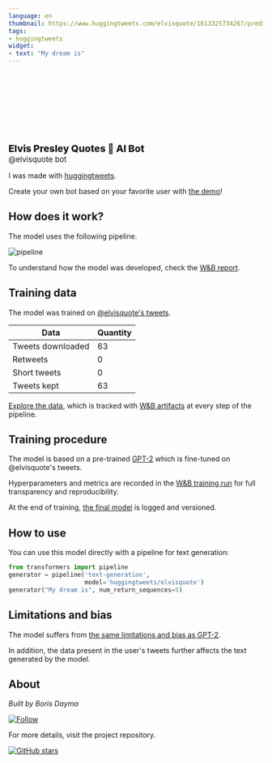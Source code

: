 ```yaml
---
language: en
thumbnail: https://www.huggingtweets.com/elvisquote/1613325734267/predictions.png
tags:
- huggingtweets
widget:
- text: "My dream is"
---
```


<div>
<div style="width: 132px; height:132px; border-radius: 50%; background-size: cover; background-image: url('https://pbs.twimg.com/profile_images/505353950682697729/s-q9Gw2u_400x400.jpeg')">
</div>
<div style="margin-top: 8px; font-size: 19px; font-weight: 800">Elvis Presley Quotes 🤖 AI Bot </div>
<div style="font-size: 15px">@elvisquote bot</div>
</div>

I was made with [huggingtweets](https://github.com/borisdayma/huggingtweets).

Create your own bot based on your favorite user with [the demo](https://colab.research.google.com/github/borisdayma/huggingtweets/blob/master/huggingtweets-demo.ipynb)!

## How does it work?

The model uses the following pipeline.

![pipeline](https://github.com/borisdayma/huggingtweets/blob/master/img/pipeline.png?raw=true)

To understand how the model was developed, check the [W&B report](https://app.wandb.ai/wandb/huggingtweets/reports/HuggingTweets-Train-a-model-to-generate-tweets--VmlldzoxMTY5MjI).

## Training data

The model was trained on [@elvisquote's tweets](https://twitter.com/elvisquote).

| Data | Quantity |
| --- | --- |
| Tweets downloaded | 63 |
| Retweets | 0 |
| Short tweets | 0 |
| Tweets kept | 63 |

[Explore the data](https://wandb.ai/wandb/huggingtweets/runs/50bwnf2r/artifacts), which is tracked with [W&B artifacts](https://docs.wandb.com/artifacts) at every step of the pipeline.

## Training procedure

The model is based on a pre-trained [GPT-2](https://huggingface.co/gpt2) which is fine-tuned on @elvisquote's tweets.

Hyperparameters and metrics are recorded in the [W&B training run](https://wandb.ai/wandb/huggingtweets/runs/2i2fv6f9) for full transparency and reproducibility.

At the end of training, [the final model](https://wandb.ai/wandb/huggingtweets/runs/2i2fv6f9/artifacts) is logged and versioned.

## How to use

You can use this model directly with a pipeline for text generation:

```python
from transformers import pipeline
generator = pipeline('text-generation',
                     model='huggingtweets/elvisquote')
generator("My dream is", num_return_sequences=5)
```

## Limitations and bias

The model suffers from [the same limitations and bias as GPT-2](https://huggingface.co/gpt2#limitations-and-bias).

In addition, the data present in the user's tweets further affects the text generated by the model.

## About

*Built by Boris Dayma*

[![Follow](https://img.shields.io/twitter/follow/borisdayma?style=social)](https://twitter.com/intent/follow?screen_name=borisdayma)

For more details, visit the project repository.

[![GitHub stars](https://img.shields.io/github/stars/borisdayma/huggingtweets?style=social)](https://github.com/borisdayma/huggingtweets)
